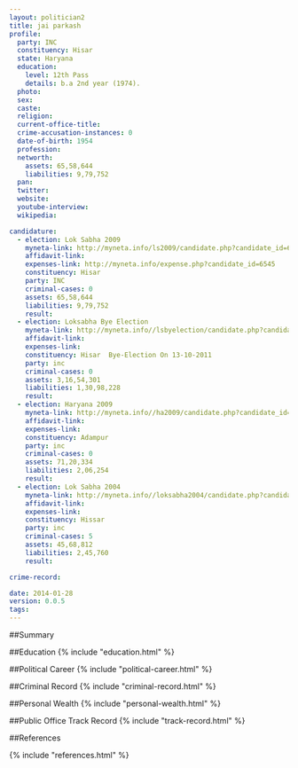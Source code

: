 ```yaml
---
layout: politician2
title: jai parkash
profile: 
  party: INC
  constituency: Hisar
  state: Haryana
  education: 
    level: 12th Pass
    details: b.a 2nd year (1974).
  photo: 
  sex: 
  caste: 
  religion: 
  current-office-title: 
  crime-accusation-instances: 0
  date-of-birth: 1954
  profession: 
  networth: 
    assets: 65,58,644
    liabilities: 9,79,752
  pan: 
  twitter: 
  website: 
  youtube-interview: 
  wikipedia: 

candidature: 
  - election: Lok Sabha 2009
    myneta-link: http://myneta.info/ls2009/candidate.php?candidate_id=6545
    affidavit-link: 
    expenses-link: http://myneta.info/expense.php?candidate_id=6545
    constituency: Hisar 
    party: INC
    criminal-cases: 0
    assets: 65,58,644
    liabilities: 9,79,752
    result:  
  - election: Loksabha Bye Election
    myneta-link: http://myneta.info//lsbyelection/candidate.php?candidate_id=12
    affidavit-link: 
    expenses-link: 
    constituency: Hisar  Bye-Election On 13-10-2011 
    party: inc
    criminal-cases: 0
    assets: 3,16,54,301
    liabilities: 1,30,98,228
    result:  
  - election: Haryana 2009
    myneta-link: http://myneta.info//ha2009/candidate.php?candidate_id=94
    affidavit-link: 
    expenses-link: 
    constituency: Adampur 
    party: inc
    criminal-cases: 0
    assets: 71,20,334
    liabilities: 2,06,254
    result:  
  - election: Lok Sabha 2004
    myneta-link: http://myneta.info//loksabha2004/candidate.php?candidate_id=1236
    affidavit-link: 
    expenses-link: 
    constituency: Hissar 
    party: inc
    criminal-cases: 5
    assets: 45,68,812
    liabilities: 2,45,760
    result:  

crime-record: 

date: 2014-01-28
version: 0.0.5
tags: 
---
```

##Summary


##Education
{% include "education.html" %}


##Political Career
{% include "political-career.html" %}


##Criminal Record
{% include "criminal-record.html" %}


##Personal Wealth
{% include "personal-wealth.html" %}


##Public Office Track Record
{% include "track-record.html" %}


##References


{% include "references.html" %}